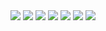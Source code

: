 <img src='https://firebasestorage.googleapis.com/v0/b/lista-super-app.appspot.com/o/assets%2FCover.jpg?alt=media&token=ee793dfc-5c61-4696-a9e1-4bfb9f439df1'>
<img src='https://firebasestorage.googleapis.com/v0/b/lista-super-app.appspot.com/o/assets%2Fgithub1.png?alt=media&token=a9b6fddc-24a4-4a2e-b636-344efd0d7070'>
<img src='https://firebasestorage.googleapis.com/v0/b/lista-super-app.appspot.com/o/assets%2Fgithub2.png?alt=media&token=8d6e787a-20a2-4860-b94e-e465add3a866'>
<img src='https://firebasestorage.googleapis.com/v0/b/lista-super-app.appspot.com/o/assets%2Fgithub3.png?alt=media&token=bc0109ab-1a90-4057-8919-75019d192153'>
<img src='https://firebasestorage.googleapis.com/v0/b/lista-super-app.appspot.com/o/assets%2Fgithub4.png?alt=media&token=d3a8d6d6-7b85-4a04-97ea-e16f31403712'>
<img src='https://firebasestorage.googleapis.com/v0/b/lista-super-app.appspot.com/o/assets%2Fgithub5.png?alt=media&token=5f8dc8c4-8156-46c7-af93-6147031b5a40'>
<img src='https://firebasestorage.googleapis.com/v0/b/lista-super-app.appspot.com/o/assets%2Fgithub6.png?alt=media&token=8901dc90-f9cc-4345-a43d-87beb2f8307f'>
